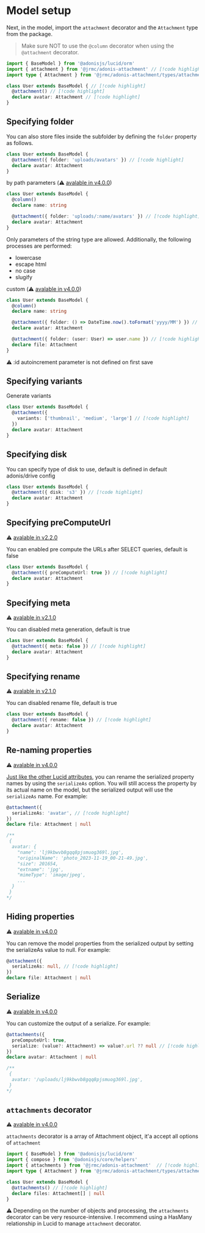 # Model setup

Next, in the model, import the `attachment` decorator and the `Attachment` type from the package.

> Make sure NOT to use the `@column` decorator when using the `@attachment` decorator.

```ts
import { BaseModel } from '@adonisjs/lucid/orm'
import { attachment } from '@jrmc/adonis-attachment' // [!code highlight]
import type { Attachment } from '@jrmc/adonis-attachment/types/attachment' // [!code highlight]

class User extends BaseModel { // [!code highlight]
  @attachment() // [!code highlight]
  declare avatar: Attachment // [!code highlight]
}
```

## Specifying folder

You can also store files inside the subfolder by defining the `folder` property as follows.

```ts
class User extends BaseModel {
  @attachment({ folder: 'uploads/avatars' }) // [!code highlight]
  declare avatar: Attachment
}
```

by path parameters (⚠️ [avalable in v4.0.0](/changelog#_4-0-0))

```ts
class User extends BaseModel {
  @column()
  declare name: string

  @attachment({ folder: 'uploads/:name/avatars' }) // [!code highlight]
  declare avatar: Attachment
}
```

Only parameters of the string type are allowed. Additionally, the following processes are performed:
- lowercase
- escape html
- no case
- slugify

custom  (⚠️ [avalable in v4.0.0](/changelog#_4-0-0))

```ts
class User extends BaseModel {
  @column()
  declare name: string

  @attachment({ folder: () => DateTime.now().toFormat('yyyy/MM') }) // [!code highlight]
  declare avatar: Attachment

  @attachment({ folder: (user: User) => user.name }) // [!code highlight]
  declare file: Attachment
}
```

⚠️ :id autoincrement parameter is not defined on first save


## Specifying variants

Generate variants

```ts
class User extends BaseModel {
  @attachment({
    variants: ['thumbnail', 'medium', 'large'] // [!code highlight]
  })
  declare avatar: Attachment
}
```

## Specifying disk

You can specify type of disk to use, default is defined in default adonis/drive config

```ts
class User extends BaseModel {
  @attachment({ disk: 's3' }) // [!code highlight]
  declare avatar: Attachment
}
```

## Specifying preComputeUrl

⚠️ [avalable in v2.2.0](/changelog#_2-2-0)

You can enabled pre compute the URLs after SELECT queries, default is false

```ts
class User extends BaseModel {
  @attachment({ preComputeUrl: true }) // [!code highlight]
  declare avatar: Attachment
}
```


## Specifying meta

⚠️ [avalable in v2.1.0](/changelog#_2-1-0)

You can disabled meta generation, default is true

```ts
class User extends BaseModel {
  @attachment({ meta: false }) // [!code highlight]
  declare avatar: Attachment
}
```

## Specifying rename

⚠️ [avalable in v2.1.0](/changelog#_2-1-0)

You can disabled rename file, default is true

```ts
class User extends BaseModel {
  @attachment({ rename: false }) // [!code highlight]
  declare avatar: Attachment
}
```

## Re-naming properties

⚠️ [avalable in v4.0.0](/changelog#_4-0-0)

[Just like the other Lucid attributes](https://lucid.adonisjs.com/docs/serializing-models#re-naming-properties), you can rename the serialized property names by using the  `serializeAs` option. You will still access the property by its actual name on the model, but the serialized output will use the `serializeAs` name. For example:

```ts
@attachment({
  serializeAs: 'avatar', // [!code highlight]
})
declare file: Attachment | null

/**
 {
  avatar: {
    "name": 'lj9kbwvb8gqq8pjsmuog369l.jpg',
    "originalName": 'photo_2023-11-19_00-21-49.jpg',
    "size": 201654,
    "extname": 'jpg',
    "mimeType": 'image/jpeg',
    ...
  }
 } 
*/
```

## Hiding properties

⚠️ [avalable in v4.0.0](/changelog#_4-0-0)

You can remove the model properties from the serialized output by setting the serializeAs value to null. For example:

```ts
@attachment({
  serializeAs: null, // [!code highlight]
})
declare file: Attachment | null
```

## Serialize

⚠️ [avalable in v4.0.0](/changelog#_4-0-0)

You can customize the output of a serialize. For example:

```ts
@attachments({
  preComputeUrl: true,
  serialize: (value?: Attachment) => value?.url ?? null // [!code highlight]
})
declare avatar: Attachment | null

/**
 {
  avatar: '/uploads/lj9kbwvb8gqq8pjsmuog369l.jpg',
 } 
*/
```

## `attachments` decorator

⚠️ [avalable in v4.0.0](/changelog#_4-0-0)

`attachments` decorator is a array of Attachment object, it'a accept all options of `attachment`

```ts
import { BaseModel } from '@adonisjs/lucid/orm'
import { compose } from '@adonisjs/core/helpers'
import { attachments } from '@jrmc/adonis-attachment'  // [!code highlight]
import type { Attachment } from '@jrmc/adonis-attachment/types/attachment'

class User extends BaseModel {
  @attachments() // [!code highlight]
  declare files: Attachment[] | null
}
```


⚠️ Depending on the number of objects and processing, the `attachments` decorator can be very resource-intensive. I recommend using a HasMany relationship in Lucid to manage `attachment` decorator.
